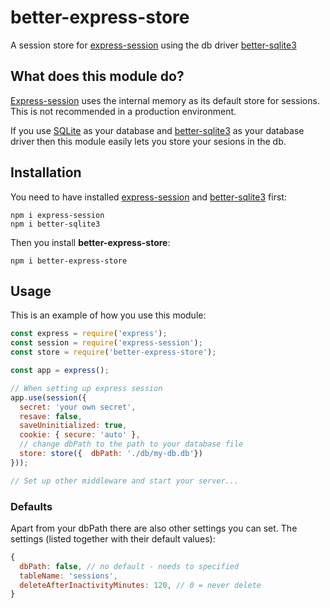 # better-express-store
A session store for [express-session](https://www.npmjs.com/package/express-session) using the db driver [better-sqlite3](https://www.npmjs.com/package/express-session)

## What does this module do?

[Express-session](https://www.npmjs.com/package/express-session) uses the internal memory as its default store for sessions. This is not recommended in a production environment.

If you use [SQLite](https://www.sqlite.org/index.html) as your database and [better-sqlite3](https://www.npmjs.com/package/express-session) as your database driver then this module easily lets you store your sesions in the db.


## Installation
You need to have installed [express-session](https://www.npmjs.com/package/express-session) and [better-sqlite3](https://www.npmjs.com/package/express-session) first:

```
npm i express-session
npm i better-sqlite3
```

Then you install **better-express-store**:

```
npm i better-express-store
```

## Usage

This is an example of how you use this module:

```js
const express = require('express');
const session = require('express-session');
const store = require('better-express-store');

const app = express();

// When setting up express session
app.use(session({
  secret: 'your own secret',
  resave: false,
  saveUninitialized: true,
  cookie: { secure: 'auto' },
  // change dbPath to the path to your database file
  store: store({  dbPath: './db/my-db.db'})
}));

// Set up other middleware and start your server...
```

### Defaults
Apart from your dbPath there are also other settings you can set.
The settings (listed together with their default values):

```js
{
  dbPath: false, // no default - needs to specified
  tableName: 'sessions',
  deleteAfterInactivityMinutes: 120, // 0 = never delete
}
```